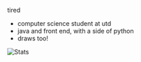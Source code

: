 tired

- computer science student at utd
- java and front end, with a side of python
- draws too!

![Stats](https://github-readme-stats.vercel.app/api?username=raspberryhelp&show_icons=true&theme=dark)
